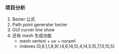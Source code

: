 ### 项目分析
1. Bezier 公式
2. Path point generater bezier
3. GUI curver line show
4. 还有 mesh 生成功能
    - mesh vertext + uv + noraml
    - indexes [0,8,1,1,8,9] [4,6,14,12,4,14,5,15,7,13,15,5]